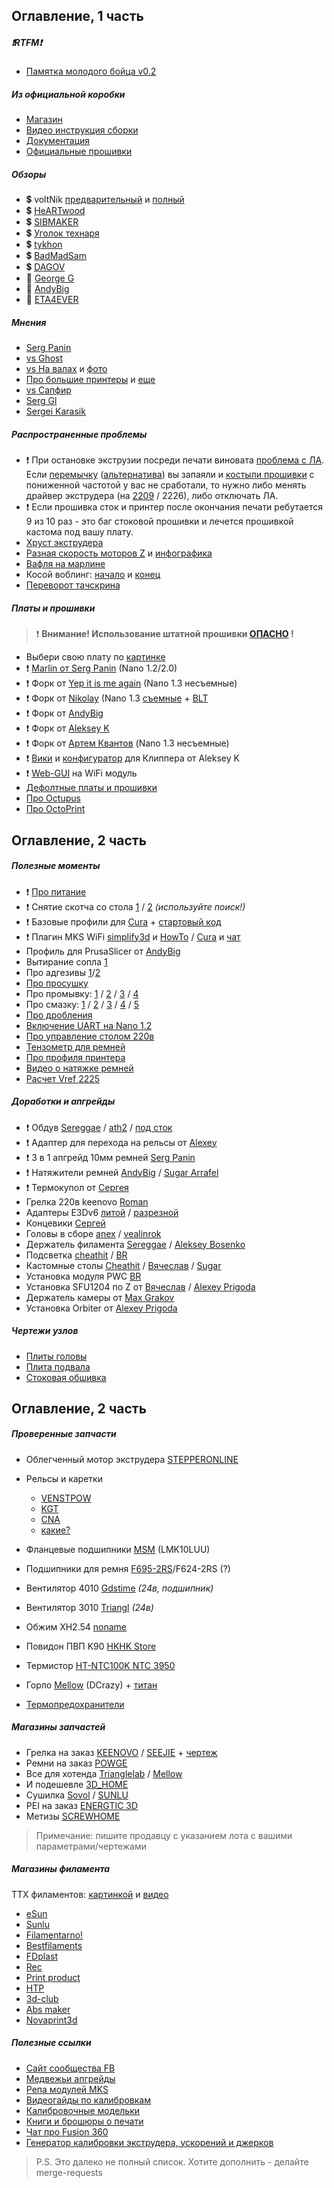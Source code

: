 ## Оглавление, 1 часть

##### ❗RTFM❗
- [Памятка молодого бойца v0.2](rookie_note.md)

##### Из официальной коробки

- [Магазин](https://flyingbear3dmanufacturer.aliexpress.ru/store/group/Reborn/2218051_516345464.html?spm=a2g0o.store_pc_allProduct.pcShopHead_6267075.1_1)
- [Видео инструкция сборки](https://www.youtube.com/watch?v=SjS6YbjA6Mo&list=PLBySo3_ol6kTPV7DQlauIK-ouXzNKx0BJ)
- [Документация](https://drive.google.com/drive/folders/1wep6x4SG3Y25EMr80MuOctOxUgeLOCWE)
- [Официальные прошивки](https://drive.google.com/drive/folders/1io_umO7EgzTLTE5pZwcePNe2q0zt-har)

##### Обзоры

- 💲 voltNik [предварительный](https://www.youtube.com/watch?v=kHeQVmrR_HQ) и [полный](https://www.youtube.com/watch?v=dUotAlpO17w)
- 💲 [HeARTwood](https://www.youtube.com/watch?v=ly_3gOJZxTg)
- 💲 [SIBMAKER](https://www.youtube.com/watch?v=CZlzYl0fD44)
- 💲 [Уголок технаря](https://www.youtube.com/watch?v=IvfUNFRl4tA)
- 💲 [tykhon](https://mysku.ru/blog/aliexpress/88746.html)
- 💲 [BadMadSam](https://www.ixbt.com/live/3d-modelling/obzor-3d-printera-flyingbear-reborn-bolshoy-solidnyy-printer-a-takzhe-kurs-molodogo-boyca-dlya-nachinayuschih.html)
- 💲 [DAGOV](https://3dtoday.ru/blogs/dagov/pererozdenie-prizrakov-medvedya-flyingbrear-reborn)
- 💪 [George G](https://www.youtube.com/watch?v=NTfNoZIw_XQ)
- 💪 [AndyBig](https://3dtoday.ru/blogs/andybig/bolsoi-printer-ot-letayushhego-medvedya-flyingbear-reborn)
- 💪 [ETA4EVER](https://3dtoday.ru/blogs/eta4ever/medved-ne-prizrak-no-pererozdyonnyi-bolsoi-flying-bear-reborn)

##### Мнения
- [Serg Panin](https://t.me/Reborn_3D/5913)
- [vs Ghost](https://t.me/Reborn_3D/22781)
- [vs На валах](https://t.me/Reborn_3D/23324) и [фото](https://t.me/Reborn_3D/23212)
- [Про большие принтеры](https://t.me/Reborn_3D/23461) и [еще](https://t.me/Reborn_3D/23700)
- [vs Сапфир](https://t.me/Reborn_3D/23514)
- [Serg Gl](https://t.me/Reborn_3D/36835)
- [Sergei Karasik](https://t.me/Reborn_3D/54293)

##### Распространенные проблемы

- ❗ При остановке экструзии посреди печати виновата [проблема с ЛА](https://t.me/Reborn_3D/31059). 
  Если [перемычку](https://t.me/Reborn_3D/9169) ([альтернатива](https://t.me/Reborn_3D/24436)) вы запаяли и [костыли прошивки](https://github.com/Andy-Big/Marlin_FB_Reborn) с пониженной частотой у вас не сработали, то нужно либо 
  менять драйвер экструдера (на [2209](https://t.me/Reborn_3D/11061) / 2226), либо отключать ЛА.
- ❗ Если прошивка сток и принтер после окончания печати ребутается 9 из 10 раз - это баг стоковой прошивки и лечется 
  прошивкой кастома под вашу плату.
- [Хруст экструдера](https://t.me/Reborn_3D/18586)
- [Разная скорость моторов Z](https://t.me/Reborn_3D/22095) и [инфографика](https://t.me/Reborn_3D/23931)
- [Вафля на марлине](https://t.me/Reborn_3D/22608)
- Косой воблинг: [начало](https://t.me/Reborn_3D/19698) и [конец](https://t.me/Reborn_3D/19839)
- [Переворот тачскрина](https://t.me/Reborn_3D/22901)

##### Платы и прошивки

> ❗ **Внимание! Использование штатной прошивки [ОПАСНО](https://t.me/Reborn_3D/52112) !**

- Выбери свою плату по [картинке](https://drive.google.com/file/d/1_Jl_2GLGrIM-bYqV-wTP_kBtKHifWzQV/view?usp=sharing)
- ❗ [Marlin от Serg Panin](https://github.com/SergPanin/Marlin_REBORN) (Nano 1.2/2.0)
- ❗ Форк от [Yep it is me again](https://t.me/Reborn_3D/25082) (Nano 1.3 несъемные)
- ❗ Форк от [Nikolay](https://t.me/Reborn_3D/26082) (Nano 1.3 [съемные](https://t.me/Reborn_3D/26075) + [BLT](https://t.me/Reborn_3D/26059)
- ❗ Форк от [AndyBig](https://github.com/Andy-Big/Marlin_FB_Reborn)
- ❗ Форк от [Aleksey K](https://github.com/oducceu/Marlin_REBORN)
- ❗ Форк от [Артем Квантов](https://t.me/Reborn_3D/37005) (Nano 1.3 несъемные)
- ❗ [Вики](https://flyingbear.info/ru/firmware/klipper) и [конфигуратор](https://github.com/oducceu/klipper_configs/tree/master/Flying%20Bear%20Generic%20Configs) для Клиппера от Aleksey K
- ❗ [Web-GUI](https://t.me/Reborn_3D/53649) на WiFi модуль
- [Дефолтные платы и прошивки](https://drive.google.com/drive/folders/1io_umO7EgzTLTE5pZwcePNe2q0zt-har)
- [Про Octupus](https://t.me/Reborn_3D/23968)
- [Про OctoPrint](https://t.me/Reborn_3D/19987)

## Оглавление, 2 часть

##### Полезные моменты

- ❗ [Про питание](https://t.me/Reborn_3D/37588)
- ❗ Снятие скотча со стола [1](https://t.me/Reborn_3D/42491) / [2](https://t.me/Reborn_3D/46596) _(используйте поиск!)_
- ❗ Базовые профили для [Cura](https://t.me/Reborn_3D/24719) + [стартовый код](https://t.me/Reborn_3D/11026)
- ❗ Плагин MKS WiFi [simplify3d](https://github.com/ArtificalSUN/MKS-WIFI_PS_uploader) и [HowTo](https://t.me/Reborn_3D/15504) / [Cura](https://github.com/Jeredian/mks-wifi-plugin) и [чат](https://t.me/Reborn_3D/24975)
- Профиль для PrusaSlicer от [AndyBig](https://t.me/Reborn_3D/44508)
- Вытирание сопла [1](https://t.me/Reborn_3D/45110)
- Про адгезивы [1](https://t.me/Reborn_3D/23591)/[2](https://t.me/Reborn_3D/24599)
- [Про просушку](https://t.me/K_3_D/1221499)
- Про промывку: [1](https://t.me/Reborn_3D/9107) / [2](https://t.me/Reborn_3D/14410) / [3](https://t.me/Reborn_3D/4307) / [4](https://t.me/Reborn_3D/16803)
- Про смазку: [1](https://t.me/Reborn_3D/5919) / [2](https://t.me/Reborn_3D/13171) / [3](https://t.me/Reborn_3D/13578) / [4](https://t.me/Reborn_3D/19839) / [5](https://t.me/Reborn_3D/20596)
- [Про дробления](https://t.me/Reborn_3D/23066)
- [Включение UART на Nano 1.2](https://t.me/Reborn_3D/25068)
- [Про управление столом 220в](https://t.me/Reborn_3D/26376)
- [Тензометр для ремней](https://t.me/Reborn_3D/11838)
- [Про профиля принтера](https://t.me/Reborn_3D/33810)
- [Видео о натяжке ремней](https://t.me/Reborn_3D/34969)
- [Расчет Vref 2225](https://t.me/Reborn_3D/40426)

##### Доработки и апгрейды

- ❗ Обдув [Sereggae](https://www.thingiverse.com/thing:4773410) / [ath2](https://www.thingiverse.com/thing:4845272) / [под сток](https://www.thingiverse.com/thing:4946489)
- ❗ Адаптер для перехода на рельсы от [Alexey](https://www.thingiverse.com/thing:5145741)
- ❗ 3 в 1 апгрейд 10мм ремней [Serg Panin](https://www.thingiverse.com/thing:5150217)
- ❗ Натяжители ремней [AndyBig](https://t.me/Reborn_3D/34885) / [Sugar Arrafel](https://t.me/Reborn_3D/30391)
- ❗ Термокупол от [Сергея](https://t.me/Reborn_3D/18693)
- Грелка 220в keenovo [Roman](https://keenovo.store/collections/custom-keenovo-silicone-heaters/products/keenovo-custom-designed-and-manufactured-silicone-heaters-for-flying-bear-reborn-3d-printer)
- Адаптеры E3Dv6 [литой](https://www.thingiverse.com/thing:4743373) / [разрезной](https://t.me/Reborn_3D/21680)
- Концевики [Сергей](https://t.me/Reborn_3D/22187)
- Головы в сборе [anex](https://www.thingiverse.com/thing:4899659) / [vealinrok](https://3dtoday.ru/blogs/vealinrok/variant-obduva-dlya-flyingbear-reborn)
- Держатель филамента [Sereggae](https://www.thingiverse.com/thing:4773486) / [Aleksey Bosenko](https://www.thingiverse.com/thing:5024271)
- Подсветка [cheathit](https://www.thingiverse.com/thing:4855861) / [BR](https://t.me/Reborn_3D/27004)
- Кастомные столы [Cheathit](https://t.me/Reborn_3D/19202) / [Вячеслав](https://t.me/Reborn_3D/19206) / [Sugar](https://t.me/Reborn_3D/20797)
- Установка модуля PWC [BR](https://t.me/Reborn_3D/15682)
- Установка SFU1204 по Z от [Вячеслав](https://t.me/Reborn_3D/25154) / [Alexey Prigoda](https://t.me/Reborn_3D/43914)
- Держатель камеры от [Max Grakov](https://t.me/Reborn_3D/26312)
- Установка Orbiter от [Alexey Prigoda](https://t.me/Reborn_3D/36549)

##### Чертежи узлов

- [Плиты головы](https://t.me/Reborn_3D/13319)
- [Плита подвала](https://t.me/Reborn_3D/44198)
- [Стоковая обшивка](https://t.me/Reborn_3D/52855)

## Оглавление, 2 часть

##### Проверенные запчасти

- Облегченный мотор экструдера [STEPPERONLINE](https://aliexpress.ru/item/32585429251.html?spm=a2g0o.store_pc_allProduct.8148356.2.26b35b19yWn1rI)
- Рельсы и каретки 
  - [VENSTPOW](https://aliexpress.ru/item/32806622073.html?spm=2114.13010708.0.0.569733edMBG9aM)
  - [KGT](https://aliexpress.ru/item/1000007480470.html?spm=a2g0o.store_pc_home.productList_1000000751396.subject_0)
  - [CNA](https://aliexpress.ru/item/32829826159.html) 
  - [какие?](https://t.me/Reborn_3D/39146)

- Фланцевые подшипники [MSM](https://aliexpress.ru/item/32815741633.html?spm=2114.13010708.0.0.569733ed33A347) (LMK10LUU)
- Подшипники для ремня [F695-2RS](https://aliexpress.ru/item/33001186278.html?spm=2114.13010708.0.0.569733ed33A347)/F624-2RS (?)
- Вентилятор 4010 [Gdstime](https://aliexpress.ru/item/32799376487.html?spm=2114.13010708.0.0.569733ed33A347) _(24в, подшипник)_
- Вентилятор 3010 [Triangl](https://aliexpress.ru/item/32815705081.html) _(24в)_
- Обжим XH2.54 [noname](https://aliexpress.ru/item/4000412502024.html?spm=2114.13010708.0.0.569733edfNXBFW)
- Повидон ПВП K90 [HKHK Store](https://aliexpress.ru/item/1005001867021710.html?spm=a2g0s.8937460.0.0.21e12e0e7P3nMB)
- Термистор [HT-NTC100K NTC 3950](https://aliexpress.ru/item/32888205306.html)
- Горло [Mellow](https://aliexpress.ru/item/4000853239324.html?item_id=4000853239324) (DCrazy) + [титан](https://aliexpress.ru/item/1005001728155269.html)
- [Термопредохранители](https://t.me/Reborn_3D/54297)

##### Магазины запчастей

- Грелка на заказ [KEENOVO](https://aliexpress.ru/item/32873000790.html?spm=a2g0o.store_pc_groupList.8148356.34.316f7d80aVMQx9) / [SEEJIE](https://aliexpress.ru/item/32772663212.html?sku_id=62439692103&spm=a2g0o.store_pc_allProduct.8148356.2.3d2e288bYJBYh1) + [чертеж](https://t.me/Reborn_3D/29460)
- Ремни на заказ [POWGE](https://aliexpress.ru/item/749689376.html?spm=2114.13010708.0.0.569733edors5Nk)
- Все для хотенда [Trianglelab](https://trianglelab.aliexpress.ru/store/1654223?spm=a2g2w.detail.1000007.1.33a533449OHkPN) / [Mellow](https://mellow.aliexpress.ru/store/1531088?spm=a2g2w.detail.1000007.1.758a75263QxM2W)
- И подешевле [3D_HOME](https://aliexpress.ru/store/1944681)
- Сушилка [Sovol](https://aliexpress.ru/item/1005002333999890.html?spm=2114.13010708.0.0.147d33edXyf5z0) / [SUNLU](https://aliexpress.ru/item/1005002605008958.html?spm=a2g0o.store_pc_saleItems.8148356.1.7b6932a1f06gIZ)
- PEI на заказ [ENERGTIC 3D](https://aliexpress.ru/item/32990786969.html?spm=a2g0s.imconversation.0.0.b49d3e5fvEMdu1)
- Метизы [SCREWHOME](https://aliexpress.ru/store/4714020?spm=a2g0o.store_pc_home.pcShopHead_15192849.0)
> Примечание: пишите продавцу с указанием лота с вашими параметрами/чертежами

##### Магазины филамента
ТТХ филаментов: [картинкой](https://bestfilament.ru/blog/publ/kharakteristiki/) и [видео](https://www.youtube.com/watch?v=CzgOCkJbcxE)

- [eSun](https://esun.aliexpress.ru/store/5800267)
- [Sunlu](https://zhuhaisunlu.aliexpress.ru/store/3223105)
- [Filamentarno!](https://filamentarno.ru/catalog.html)
- [Bestfilaments](https://bestfilament.ru/category/plastik-Bestfilament/)
- [FDplast](https://www.sopytka.ru/products/prutki-dlya-3d-printera/)
- [Rec](https://rec3d.ru/plastik-dlya-3d-printerov/all-plastic/)
- [Print product](http://printproduct3d.ru/catalog.html#!/%D0%9F%D0%BB%D0%B0%D1%81%D1%82%D0%B8%D0%BA-%D0%B4%D0%BB%D1%8F-3D%E2%80%93%D0%BF%D1%80%D0%B8%D0%BD%D1%82%D0%B5%D1%80%D0%B0/c/19741016/)
- [HTP](https://h-t-p.ru/)
- [3d-club](https://3d-club.ru/product-category/filament/)
- [Abs maker](https://absmaker.ru/)
- [Novaprint3d](https://novaprint3d.ru/shop)

##### Полезные ссылки

- [Сайт сообщества FB](https://flyingbear.info/)
- [Медвежьи апгрейды](https://github.com/Sergey1560/fb4s_howto)
- [Репа модулей MKS](https://github.com/makerbase-mks)
- [Видеогайды по калибровкам](https://www.youtube.com/watch?v=CzgOCkJbcxE&list=PLl2YOoVe4982FHvLP7-iOQ9iHGMYUbaio)
- [Калибровочные модельки](https://t.me/Reborn_3D/32856)
- [Книги и брошюры о печати](https://t.me/Reborn_3D/42795)
- [Чат про Fusion 360](https://t.me/dadapasha_chat)
- [Генератор калибровки экструдера, ускорений и джерков](https://teachingtechyt.github.io/calibration.html#accel)

> P.S. Это далеко не полный список. Хотите дополнить - делайте merge-requests
